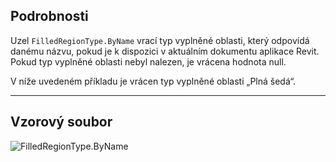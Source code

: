 ## Podrobnosti
Uzel `FilledRegionType.ByName` vrací typ vyplněné oblasti, který odpovídá danému názvu, pokud je k dispozici v aktuálním dokumentu aplikace Revit. Pokud typ vyplněné oblasti nebyl nalezen, je vrácena hodnota null.

V níže uvedeném příkladu je vrácen typ vyplněné oblasti „Plná šedá“.
___
## Vzorový soubor

![FilledRegionType.ByName](./Revit.Elements.FilledRegionType.ByName_img.jpg)
